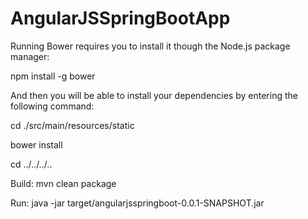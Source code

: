 # AngularJSSpringBootApp

Running Bower requires you to install it though the Node.js package manager:

npm install -g bower

And then you will be able to install your dependencies by entering the following command:

cd ./src/main/resources/static

bower install

cd ../../../..


 Build: mvn clean package


 Run:  java -jar target/angularjsspringboot-0.0.1-SNAPSHOT.jar
